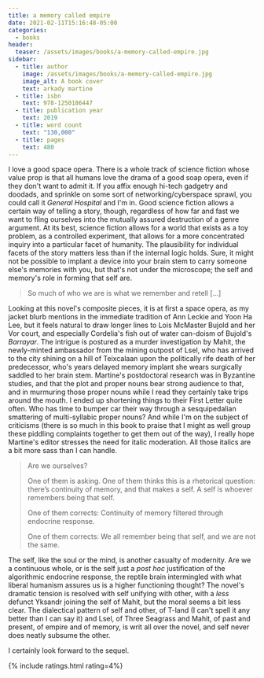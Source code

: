 ```yaml
---
title: a memory called empire
date: 2021-02-11T15:16:48-05:00
categories:
  - books
header:
  teaser: /assets/images/books/a-memory-called-empire.jpg
sidebar:
  - title: author
    image: /assets/images/books/a-memory-called-empire.jpg
    image_alt: A book cover
    text: arkady martine
  - title: isbn
    text: 978-1250186447
  - title: publication year
    text: 2019
  - title: word count
    text: "130,000"
  - title: pages
    text: 480
---
```


I love a good space opera. There is a whole track of science fiction whose value prop is that all humans love the drama of a good soap opera, even if they don't want to admit it. If you affix enough hi-tech gadgetry and doodads, and sprinkle on some sort of networking/cyberspace sprawl, you could call it *General Hospital* and I'm in. Good science fiction allows a certain way of telling a story, though, regardless of how far and fast we want to fling ourselves into the mutually assured destruction of a genre argument. At its best, science fiction allows for a world that exists as a toy problem, as a controlled experiment, that allows for a more concentrated inquiry into a particular facet of humanity. The plausibility for individual facets of the story matters less than if the internal logic holds. Sure, it might not be possible to implant a device into your brain stem to carry someone else's memories with you, but that's not under the microscope; the self and memory's role in forming that self are.

> So much of who we are is what we remember and retell [...]

Looking at this novel's composite pieces, it is at first a space opera, as my jacket blurb mentions in the immediate tradition of Ann Leckie and Yoon Ha Lee, but it feels natural to draw longer lines to Lois McMaster Bujold and her Vor court, and especially Cordelia's fish out of water can-doism of Bujold's *Barrayar*. The intrigue is postured as a murder investigation by Mahit, the newly-minted ambassador from the mining outpost of Lsel, who has arrived to the city shining on a hill of Teixcalaan upon the politically rife death of her predecessor, who's years delayed memory implant she wears surgically saddled to her brain stem. Martine's postdoctoral research was in Byzantine studies, and that the plot and proper nouns bear strong audience to that, and in murmuring those proper nouns while I read they certainly take trips around the mouth. I ended up shortening things to their First Letter quite often. Who has time to bumper car their way through a sesquipedalian smattering of multi-syllabic proper nouns? And while I'm on the subject of criticisms (there is so much in this book to praise that I might as well group these piddling complaints together to get them out of the way), I really hope Martine's editor stresses the need for italic moderation. All those italics are a bit more sass than I can handle.

> Are we ourselves?
>
> One of them is asking. One of them thinks this is a rhetorical question: there’s continuity of memory, and that makes a self. A self is whoever remembers being that self.
>
> One of them corrects: Continuity of memory filtered through endocrine response.
>
> One of them corrects: We all remember being that self, and we are not the same.

The self, like the soul or the mind, is another casualty of modernity. Are we a continuous whole, or is the self just a *post hoc* justification of the algorithmic endocrine response, the reptile brain intermingled with what liberal humanism assures us is a higher functioning thought? The novel's dramatic tension is resolved with self unifying with other, with a *less* defunct Yksandr joining the self of Mahit, but the moral seems a bit less clear. The dialectical pattern of self and other, of T-land (I can't spell it any better than I can say it) and Lsel, of Three Seagrass and Mahit, of past and present, of empire and of memory, is writ all over the novel, and self never does neatly subsume the other.

I certainly look forward to the sequel.

{% include ratings.html rating=4%}